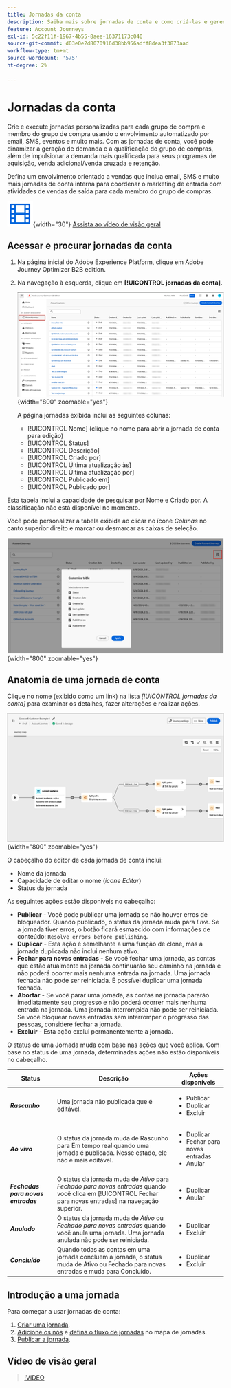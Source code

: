 ```yaml
---
title: Jornadas da conta
description: Saiba mais sobre jornadas de conta e como criá-las e gerenciá-las.
feature: Account Journeys
exl-id: 5c22f11f-1967-4b55-8aee-16371173c040
source-git-commit: d03e0e2d8070916d38bb956adff8dea3f3873aad
workflow-type: tm+mt
source-wordcount: '575'
ht-degree: 2%

---
```



# Jornadas da conta

Crie e execute jornadas personalizadas para cada grupo de compra e membro do grupo de compra usando o envolvimento automatizado por email, SMS, eventos e muito mais. Com as jornadas de conta, você pode dinamizar a geração de demanda e a qualificação do grupo de compras, além de impulsionar a demanda mais qualificada para seus programas de aquisição, venda adicional/venda cruzada e retenção.

Defina um envolvimento orientado a vendas que inclua email, SMS e muito mais jornadas de conta interna para coordenar o marketing de entrada com atividades de vendas de saída para cada membro do grupo de compras.

![Vídeo](../../assets/do-not-localize/icon-video.svg){width="30"} [Assista ao vídeo de visão geral](#overview-video)

## Acessar e procurar jornadas da conta

1. Na página inicial do Adobe Experience Platform, clique em Adobe Journey Optimizer B2B edition.

1. Na navegação à esquerda, clique em **[!UICONTROL jornadas da conta]**.

   ![Acessar jornadas da conta](./assets/account-journey-browse.png){width="800" zoomable="yes"}

   A página jornadas exibida inclui as seguintes colunas:

   * [!UICONTROL Nome] (clique no nome para abrir a jornada de conta para edição)
   * [!UICONTROL Status]
   * [!UICONTROL Descrição]
   * [!UICONTROL Criado por]
   * [!UICONTROL Última atualização às]
   * [!UICONTROL Última atualização por]
   * [!UICONTROL Publicado em]
   * [!UICONTROL Publicado por]

Esta tabela inclui a capacidade de pesquisar por Nome e Criado por. A classificação não está disponível no momento.

Você pode personalizar a tabela exibida ao clicar no ícone _Colunas_ no canto superior direito e marcar ou desmarcar as caixas de seleção.

![Escolha as colunas a serem exibidas na lista de jornadas da conta](./assets/account-journeys-list-columns.png){width="800" zoomable="yes"}

## Anatomia de uma jornada de conta

Clique no nome (exibido como um link) na lista _[!UICONTROL jornadas da conta]_ para examinar os detalhes, fazer alterações e realizar ações.

![Espaço de trabalho de jornada de conta](./assets/account-journey-workspace.png){width="800" zoomable="yes"}

O cabeçalho do editor de cada jornada de conta inclui:

* Nome da jornada
* Capacidade de editar o nome (_ícone Editar_)
* Status da jornada

As seguintes ações estão disponíveis no cabeçalho:

* **Publicar** - Você pode publicar uma jornada se não houver erros de bloqueador. Quando publicado, o status da jornada muda para _Live_. Se a jornada tiver erros, o botão ficará esmaecido com informações de conteúdo: `Resolve errors before publishing`.
* **Duplicar** - Esta ação é semelhante a uma função de clone, mas a jornada duplicada não inclui nenhum ativo.
* **Fechar para novas entradas** - Se você fechar uma jornada, as contas que estão atualmente na jornada continuarão seu caminho na jornada e não poderá ocorrer mais nenhuma entrada na jornada. Uma jornada fechada não pode ser reiniciada. É possível duplicar uma jornada fechada.
* **Abortar** - Se você parar uma jornada, as contas na jornada pararão imediatamente seu progresso e não poderá ocorrer mais nenhuma entrada na jornada. Uma jornada interrompida não pode ser reiniciada. Se você bloquear novas entradas sem interromper o progresso das pessoas, considere fechar a jornada.
* **Excluir** - Esta ação exclui permanentemente a jornada.

O status de uma Jornada muda com base nas ações que você aplica. Com base no status de uma jornada, determinadas ações não estão disponíveis no cabeçalho.

| Status | Descrição | Ações disponíveis |
| ------ | ----------- | ----------------- |
| _**Rascunho**_ | Uma jornada não publicada que é editável. | <ul><li>Publicar</li><li>Duplicar </li><li>Excluir </li></ul> |
| _**Ao vivo**_ | O status da jornada muda de Rascunho para Em tempo real quando uma jornada é publicada. Nesse estado, ele não é mais editável. | <ul><li>Duplicar </li><li>Fechar para novas entradas </li><li>Anular </li></ul> |
| _**Fechadas para novas entradas**_ | O status da jornada muda de _Ativo_ para _Fechado para novas entradas_ quando você clica em [!UICONTROL Fechar para novas entradas] na navegação superior. | <ul><li>Duplicar </li><li>Anular </li></ul> |
| _**Anulado**_ | O status da jornada muda de _Ativo_ ou _Fechado para novas entradas_ quando você anula uma jornada. Uma jornada anulada não pode ser reiniciada. | <ul><li>Duplicar </li><li>Excluir </li></ul> |
| _**Concluído**_ | Quando todas as contas em uma jornada concluem a jornada, o status muda de Ativo ou Fechado para novas entradas e muda para Concluído. | <ul><li>Duplicar </li><li>Excluir </li></ul> |

## Introdução a uma jornada

Para começar a usar jornadas de conta:

1. [Criar uma jornada](./create-publish-journey.md#create-an-account-journey).
1. [Adicione os nós](./create-publish-journey.md#add-a-node) e [defina o fluxo de jornadas](./create-publish-journey.md#add-and-delete-a-path) no mapa de jornadas.
1. [Publicar a jornada](./create-publish-journey.md#publish-an-account-journey).

## Vídeo de visão geral

>[!VIDEO](https://video.tv.adobe.com/v/3443202/?learn=on)
